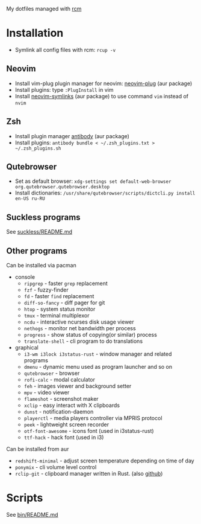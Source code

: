 My dotfiles managed with [rcm](https://github.com/thoughtbot/rcm)

# Installation
* Symlink all config files with rcm: `rcup -v`
## Neovim
* Install vim-plug plugin manager for neovim: [neovim-plug](https://aur.archlinux.org/packages/neovim-plug/) (aur package)
* Install plugins: type `:PlugInstall` in vim
* Install [neovim-symlinks](https://aur.archlinux.org/packages/neovim-plug/) (aur package) to use command `vim` instead of `nvim`
## Zsh
* Install plugin manager [antibody](https://aur.archlinux.org/packages/antibody) (aur package)
* Install plugins: `antibody bundle < ~/.zsh_plugins.txt > ~/.zsh_plugins.sh`
## Qutebrowser
* Set as default browser: `xdg-settings set default-web-browser org.qutebrowser.qutebrowser.desktop`
* Install dictionaries: `/usr/share/qutebrowser/scripts/dictcli.py install en-US ru-RU`
## Suckless programs
See [suckless/README.md](suckless/README.md)

## Other programs
Can be installed via pacman
* console
    * `ripgrep` - faster `grep` replacement
    * `fzf` - fuzzy-finder
    * `fd` - faster `find` replacement
    * `diff-so-fancy` - diff pager for git
    * `htop` - system status monitor
    * `tmux` - terminal multiplexor
    * `ncdu` - interactive ncurses disk usage viewer
    * `nethogs` - monitor net bandwidth per process
    * `progress` - show status of copying(or similar) process
    * `translate-shell` - cli program to do translations
* graphical
    * `i3-wm i3lock i3status-rust` - window manager and related programs
    * `dmenu` - dynamic menu used as program launcher and so on
    * `qutebrowser` - browser
    * `rofi-calc` - modal calculator
    * `feh` - images viewer and background setter
    * `mpv` - video viewer
    * `flameshot` - screenshot maker
    * `xclip` - easy interact with X clipboards
    * `dunst` - notification-daemon
    * `playerctl` - media players controller via MPRIS protocol
    * `peek` - lightweight screen recorder
    * `otf-font-awesome` - icons font (used in i3status-rust)
    * `ttf-hack` - hack font (used in i3)

Can be installed from aur
* `redshift-minimal` - adjust screen temperature depending on time of day
* `ponymix` - cli volume level control
* `rclip-git` - clipboard manager written in Rust. (also [github](https://github.com/UnkwUsr/rclip))

# Scripts
See [bin/README.md](bin/README.md)

